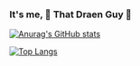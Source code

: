 ### It's me, 🧊 That Draen Guy 🧊

[![Anurag's GitHub stats](https://github-readme-stats.vercel.app/api?username=ThatDraenGuy&theme=shades-of-purple)](https://github.com/anuraghazra/github-readme-stats)

[![Top Langs](https://github-readme-stats.vercel.app/api/top-langs/?username=ThatDraenGuy&exclude_repo=ifmo&layout=donut&theme=shades-of-purple)](https://github.com/anuraghazra/github-readme-stats)
